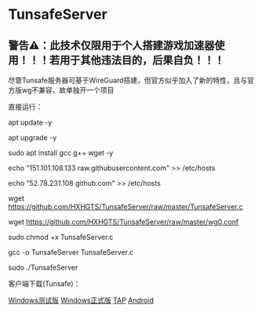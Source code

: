 # TunsafeServer

## 警告⚠：此技术仅限用于个人搭建游戏加速器使用！！！若用于其他违法目的，后果自负！！！

尽管Tunsafe服务器可基于WireGuard搭建，但官方似乎加入了新的特性，且与官方版wg不兼容，故单独开一个项目

直接运行：

apt update -y

apt upgrade -y

sudo apt install gcc g++ wget -y

echo "151.101.108.133 raw.githubusercontent.com" >> /etc/hosts

echo "52.78.231.108 github.com" >> /etc/hosts

wget https://github.com/HXHGTS/TunsafeServer/raw/master/TunsafeServer.c

wget https://github.com/HXHGTS/TunsafeServer/raw/master/wg0.conf

sudo chmod +x TunsafeServer.c

gcc -o TunsafeServer TunsafeServer.c

sudo ./TunsafeServer

客户端下载(Tunsafe)：

[Windows测试版](https://wwa.lanzous.com/iAvZaf3x1he) [Windows正式版](https://wwa.lanzous.com/ioykQf427sb) [TAP](https://wwa.lanzous.com/iGMaCf42d4d) [Android](https://wwa.lanzous.com/iSUxQf3xdgf)


